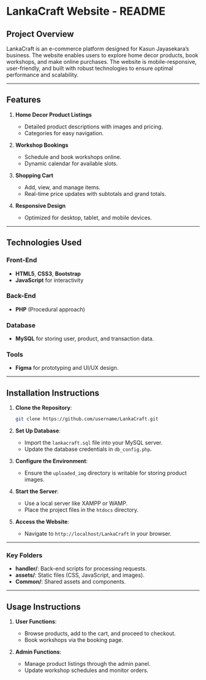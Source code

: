 # LankaCraft Website - README

## Project Overview
LankaCraft is an e-commerce platform designed for Kasun Jayasekara’s business. The website enables users to explore home decor products, book workshops, and make online purchases. The website is mobile-responsive, user-friendly, and built with robust technologies to ensure optimal performance and scalability.

---

## Features
1. **Home Decor Product Listings**
   - Detailed product descriptions with images and pricing.
   - Categories for easy navigation.

2. **Workshop Bookings**
   - Schedule and book workshops online.
   - Dynamic calendar for available slots.

3. **Shopping Cart**
   - Add, view, and manage items.
   - Real-time price updates with subtotals and grand totals.

4. **Responsive Design**
   - Optimized for desktop, tablet, and mobile devices.


---

## Technologies Used

### Front-End
- **HTML5**, **CSS3**, **Bootstrap**
- **JavaScript** for interactivity

### Back-End
- **PHP** (Procedural approach)

### Database
- **MySQL** for storing user, product, and transaction data.

### Tools
- **Figma** for prototyping and UI/UX design.

---

## Installation Instructions
1. **Clone the Repository**:
   ```bash
   git clone https://github.com/username/LankaCraft.git
   ```

2. **Set Up Database**:
   - Import the `lankacraft.sql` file into your MySQL server.
   - Update the database credentials in `db_config.php`.

3. **Configure the Environment**:
   - Ensure the `uploaded_img` directory is writable for storing product images.

4. **Start the Server**:
   - Use a local server like XAMPP or WAMP.
   - Place the project files in the `htdocs` directory.

5. **Access the Website**:
   - Navigate to `http://localhost/LankaCraft` in your browser.

---


### Key Folders
- **handler/**: Back-end scripts for processing requests.
- **assets/**: Static files (CSS, JavaScript, and images).
- **Common/**: Shared assets and components.

---

## Usage Instructions
1. **User Functions**:
   - Browse products, add to the cart, and proceed to checkout.
   - Book workshops via the booking page.

2. **Admin Functions**:
   - Manage product listings through the admin panel.
   - Update workshop schedules and monitor orders.



